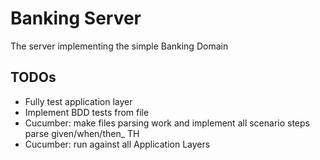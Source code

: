 # Banking Server
The server implementing the simple Banking Domain

## TODOs
- Fully test application layer
- Implement BDD tests from file
- Cucumber: make files parsing work and implement all scenario steps parse given/when/then_ TH
- Cucumber: run against all Application Layers
